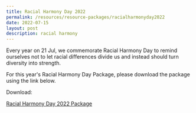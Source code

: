 ```yaml
---
title: Racial Harmony Day 2022
permalink: /resources/resource-packages/racialharmonyday2022
date: 2022-07-15
layout: post
description: racial harmony
---
```

Every year on 21 Jul, we commemorate Racial Harmony Day to remind ourselves not to let racial differences divide us and instead should turn diversity into strength. 

For this year's Racial Harmony Day Package, please download the package using the link below.

Download:

[Racial Harmony Day 2022 Package](/files/packages/2022/Racial%20Harmony%20Day%202022%20Engagement%20Package.pdf)